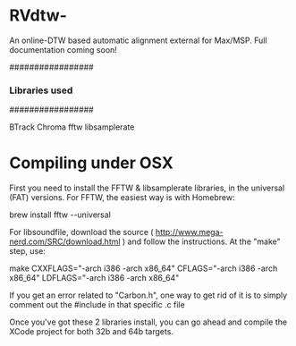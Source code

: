 # RVdtw-
An online-DTW based automatic alignment external for Max/MSP. Full documentation coming soon!

#################
### Libraries used
#################

BTrack
Chroma
fftw
libsamplerate

# Compiling under OSX

First you need to install the FFTW & libsamplerate libraries, in the universal (FAT) versions. For FFTW, the easiest way is with Homebrew:

brew install fftw --universal

For libsoundfile, download the source ( http://www.mega-nerd.com/SRC/download.html ) and follow the instructions. At the "make" step, use:

make CXXFLAGS="-arch i386 -arch x86_64" CFLAGS="-arch i386 -arch x86_64" LDFLAGS="-arch i386 -arch x86_64"

If you get an error related to "Carbon.h", one way to get rid of it is to simply comment out the #include in that specific .c file

Once you've got these 2 libraries install, you can go ahead and compile the XCode project for both 32b and 64b targets.
